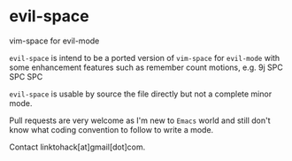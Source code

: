 evil-space
==========
vim-space for evil-mode

`evil-space` is intend to be a ported version of `vim-space` for `evil-mode`
with some enhancement features such as remember count motions, e.g.
    9j SPC SPC SPC

`evil-space` is usable by source the file directly but not a complete minor
mode.

Pull requests are very welcome as I'm new to `Emacs` world and still don't
know what coding convention to follow to write a mode.

Contact linktohack[at]gmail[dot]com.
